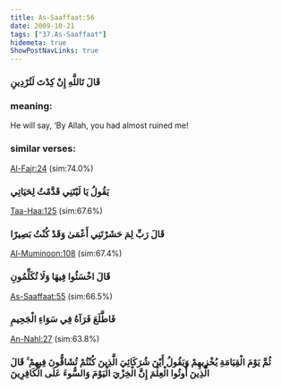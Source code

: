 ```yaml
---
title: As-Saaffaat:56
date: 2009-10-21
tags: ["37.As-Saaffaat"]
hidemeta: true 
ShowPostNavLinks: true 
---
```

### قَالَ تَاللَّهِ إِنْ كِدْتَ لَتُرْدِينِ
### meaning: 
He will say, ‘By Allah, you had almost ruined me!
### similar verses: 

[Al-Fajr:24](/89/24) (sim:74.0%)

### يَقُولُ يَا لَيْتَنِي قَدَّمْتُ لِحَيَاتِي

[Taa-Haa:125](/20/125) (sim:67.6%)

### قَالَ رَبِّ لِمَ حَشَرْتَنِي أَعْمَىٰ وَقَدْ كُنْتُ بَصِيرًا

[Al-Muminoon:108](/23/108) (sim:67.4%)

### قَالَ اخْسَئُوا فِيهَا وَلَا تُكَلِّمُونِ

[As-Saaffaat:55](/37/55) (sim:66.5%)

### فَاطَّلَعَ فَرَآهُ فِي سَوَاءِ الْجَحِيمِ

[An-Nahl:27](/16/27) (sim:63.8%)

### ثُمَّ يَوْمَ الْقِيَامَةِ يُخْزِيهِمْ وَيَقُولُ أَيْنَ شُرَكَائِيَ الَّذِينَ كُنْتُمْ تُشَاقُّونَ فِيهِمْ ۚ قَالَ الَّذِينَ أُوتُوا الْعِلْمَ إِنَّ الْخِزْيَ الْيَوْمَ وَالسُّوءَ عَلَى الْكَافِرِينَ
